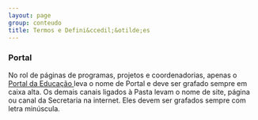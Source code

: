 ```yaml
---
layout: page
group: conteudo
title: Termos e Defini&ccedil;&otilde;es
---
```


### Portal

No rol de p&aacute;ginas de programas, projetos e coordenadorias, apenas o <a href="www.educacao.sp.gov.br">Portal da Educa&ccedil;&atilde;o </a>leva o nome de Portal e deve ser grafado sempre em caixa alta. Os demais canais ligados &agrave; Pasta levam o nome de site, p&aacute;gina ou canal da Secretaria na internet. Eles devem ser grafados sempre com letra min&uacute;scula.
